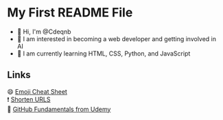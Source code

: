 # My First README File
- :wave: Hi, I'm @Cdeqnb
- :eyes: I am interested in becoming a web developer and getting involved in AI
- :brain: I am currently learning HTML, CSS, Python, and JavaScript

## Links
:smile: [Emoji Cheat Sheet](https://www.webfx.com/tools/emoji-cheat-sheet/)
<br>
:heavy_exclamation_mark: [Shorten URLS](https://github.com/738/awesome-url-shortener)
<br>
:notebook: [GitHub Fundamentals from Udemy](https://docs.google.com/document/d/1Z1SBYPpHb-IpDNsi0pTwZUE9LYTlkVraujsTuZhOu7U/edit?usp=sharing)
